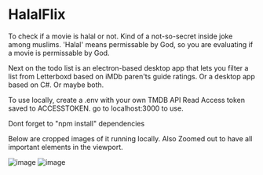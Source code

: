 # HalalFlix
To check if a movie is halal or not. Kind of a not-so-secret inside joke among muslims. 'Halal' means permissable by God, so you are evaluating if a movie is permissable by God.

Next on the todo list is an electron-based desktop app that lets you filter a list from Letterboxd based on iMDb paren'ts guide ratings. Or a desktop app based on C#. Or maybe both.

To use locally, create a .env with your own TMDB API Read Access token saved to ACCESSTOKEN. go to localhost:3000 to use.

Dont forget to "npm install" dependencies

Below are cropped images of it running locally. Also Zoomed out to have all important elements in the viewport.

![image](https://github.com/SpicyMcSpice1938/HalalFlix/assets/85662816/2ddd53fa-41e1-4d89-9472-fcc0717403ee)
![image](https://github.com/SpicyMcSpice1938/HalalFlix/assets/85662816/e2ca318a-b8d3-44cc-b948-574952b007e5)

